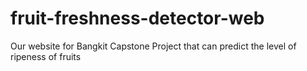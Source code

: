 # fruit-freshness-detector-web

Our website for Bangkit Capstone Project that can predict the level of ripeness of fruits
